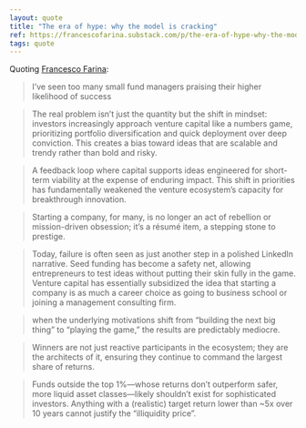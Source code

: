 ```yaml
---
layout: quote
title: "The era of hype: why the model is cracking"
ref: https://francescofarina.substack.com/p/the-era-of-hype-why-the-model-is
tags: quote
---
```


Quoting [Francesco Farina](https://francescofarina.substack.com/p/the-era-of-hype-why-the-model-is):

> I’ve seen too many small fund managers praising their higher likelihood of success

> The real problem isn’t just the quantity but the shift in mindset: investors increasingly approach venture capital like a numbers game, prioritizing portfolio diversification and quick deployment over deep conviction. This creates a bias toward ideas that are scalable and trendy rather than bold and risky.

> A feedback loop where capital supports ideas engineered for short-term viability at the expense of enduring impact. This shift in priorities has fundamentally weakened the venture ecosystem’s capacity for breakthrough innovation.

> Starting a company, for many, is no longer an act of rebellion or mission-driven obsession; it’s a résumé item, a stepping stone to prestige.

> Today, failure is often seen as just another step in a polished LinkedIn narrative. Seed funding has become a safety net, allowing entrepreneurs to test ideas without putting their skin fully in the game. Venture capital has essentially subsidized the idea that starting a company is as much a career choice as going to business school or joining a management consulting firm.

> when the underlying motivations shift from “building the next big thing” to “playing the game,” the results are predictably mediocre.

> Winners are not just reactive participants in the ecosystem; they are the architects of it, ensuring they continue to command the largest share of returns.

> Funds outside the top 1%—whose returns don’t outperform safer, more liquid asset classes—likely shouldn’t exist for sophisticated investors. Anything with a (realistic) target return lower than ~5x over 10 years cannot justify the “illiquidity price”.
